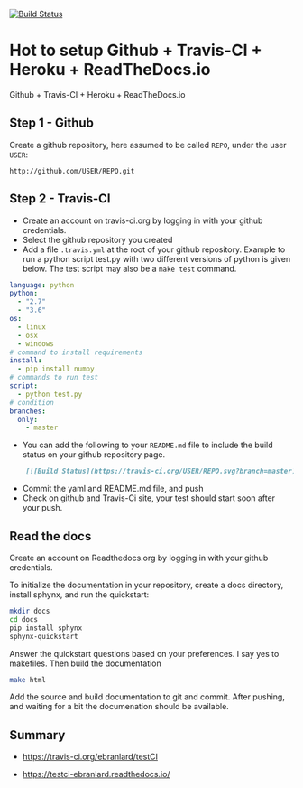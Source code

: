 
[![Build Status](https://travis-ci.org/ebranlard/testCI.svg?branch=master)](https://travis-ci.org/ebranlard/testCI)



# Hot to setup Github + Travis-CI + Heroku + ReadTheDocs.io 

Github + Travis-CI + Heroku + ReadTheDocs.io

## Step 1 - Github
Create a github repository, here assumed to be called `REPO`, under the user `USER`:
``` 
http://github.com/USER/REPO.git
```


## Step 2 - Travis-CI
 - Create an account on travis-ci.org by logging in with your github credentials.
 - Select the github repository you created
 - Add a file `.travis.yml` at the root of your github repository. Example to run a python script test.py with two different versions of python is given below. The test script may also be a `make test` command. 
```yaml
language: python
python:
  - "2.7"
  - "3.6"
os:
  - linux
  - osx
  - windows
# command to install requirements
install:
  - pip install numpy
# commands to run test
script: 
  - python test.py
# condition
branches:
  only:
    - master
```
- You can add the following to your `README.md` file to include the build status on your github repository page.
```markdown
    [![Build Status](https://travis-ci.org/USER/REPO.svg?branch=master)](https://travis-ci.org/USER/REPO)
```
- Commit the yaml and README.md file, and push
- Check on github and Travis-Ci site, your test should start soon after your push.


 
## Read the docs
Create an account on Readthedocs.org by logging in with your github credentials.

To initialize the documentation in your repository, create a docs directory, install sphynx, and run the quickstart:

```bash
mkdir docs
cd docs
pip install sphynx
sphynx-quickstart
```

Answer the quickstart questions based on your preferences. I say yes to makefiles. 
Then build the documentation

``` bash
make html
```

Add the source and build documentation to git and commit.
After pushing, and waiting for a bit the documenation should be available.




## Summary

- https://travis-ci.org/ebranlard/testCI

- https://testci-ebranlard.readthedocs.io/
